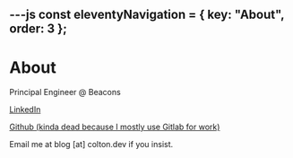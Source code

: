 ---js
const eleventyNavigation = {
	key: "About",
	order: 3
};
---
# About

Principal Engineer @ Beacons

[LinkedIn](https://www.linkedin.com/in/colton-voege-15a039b2)

[Github (kinda dead because I mostly use Gitlab for work)](https://github.com/cvoege/)

Email me at blog [at] colton.dev if you insist.
